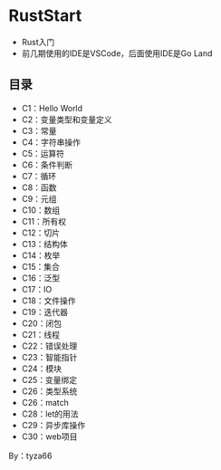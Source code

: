 # RustStart
- Rust入门
- 前几期使用的IDE是VSCode，后面使用IDE是Go Land
  
## 目录
- C1：Hello World
- C2：变量类型和变量定义
- C3：常量
- C4：字符串操作
- C5：运算符
- C6：条件判断
- C7：循环
- C8：函数
- C9：元组
- C10：数组
- C11：所有权
- C12：切片
- C13：结构体
- C14：枚举
- C15：集合
- C16：泛型
- C17：IO
- C18：文件操作
- C19：迭代器
- C20：闭包
- C21：线程
- C22：错误处理
- C23：智能指针
- C24：模块
- C25：变量绑定
- C26：类型系统
- C26：match
- C28：let的用法
- C29：异步库操作
- C30：web项目

By：tyza66